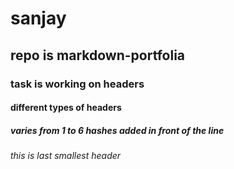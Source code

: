 # sanjay
## repo is markdown-portfolia
### task is working on headers
#### different types of headers
##### varies from 1 to 6 hashes added in front of the line
###### this is last smallest header
